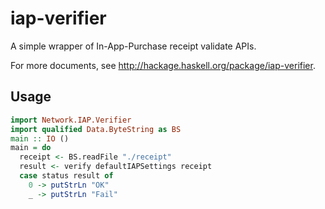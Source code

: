 # iap-verifier

A simple wrapper of In-App-Purchase receipt validate APIs.

For more documents, see http://hackage.haskell.org/package/iap-verifier.

## Usage

```haskell
import Network.IAP.Verifier
import qualified Data.ByteString as BS
main :: IO ()
main = do
  receipt <- BS.readFile "./receipt"
  result <- verify defaultIAPSettings receipt
  case status result of
    0 -> putStrLn "OK"
    _ -> putStrLn "Fail"
```

